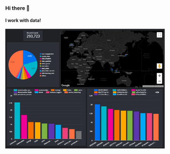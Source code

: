 ### Hi there 👋
#### I work with data!

<!--
**rjrockzz/rjrockzz** is a ✨ _special_ ✨ repository because its `README.md` (this file) appears on your GitHub profile.

Here are some ideas to get you started:

- 🔭 I’m currently working on ...
- 🌱 I’m currently learning ...
- 👯 I’m looking to collaborate on ...
- 🤔 I’m looking for help with ...
- 💬 Ask me about ...
- 📫 How to reach me: ...
- 😄 Pronouns: ...
- ⚡ Fun fact: ...
-->

[![Data!](https://github.com/rjrockzz/rjrockzz/blob/master/Snipaste_2020-08-18_16-09-25.png)](https://datastudio.google.com/embed/reporting/ad8cff05-4048-4157-985f-f9de032d15c3/page/5Y9bB)
